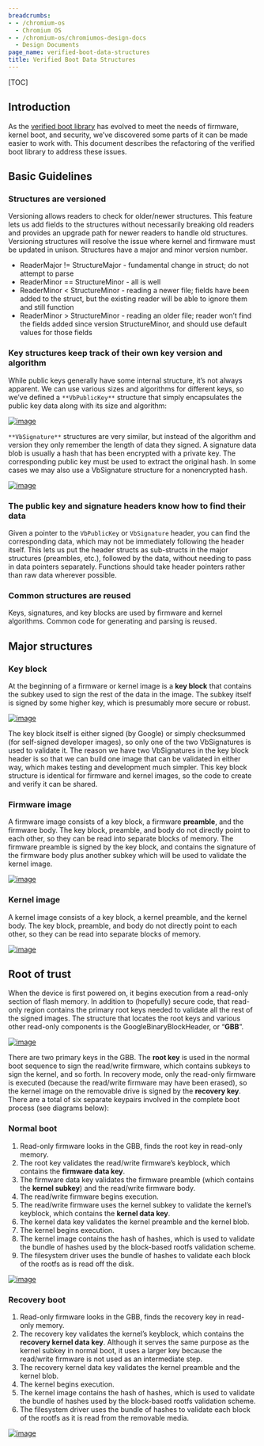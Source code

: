 ```yaml
---
breadcrumbs:
- - /chromium-os
  - Chromium OS
- - /chromium-os/chromiumos-design-docs
  - Design Documents
page_name: verified-boot-data-structures
title: Verified Boot Data Structures
---
```


[TOC]

## Introduction

As the [verified boot
library](https://chromium.googlesource.com/chromiumos/platform/vboot_reference/)
has evolved to meet the needs of firmware, kernel boot, and security, we’ve
discovered some parts of it can be made easier to work with. This document
describes the refactoring of the verified boot library to address these issues.

## Basic Guidelines

### Structures are versioned

Versioning allows readers to check for older/newer structures.
This feature lets us add fields to the structures without necessarily breaking
old readers and provides an upgrade path for newer readers to handle old
structures. Versioning structures will resolve the issue where kernel and
firmware must be updated in unison.
Structures have a major and minor version number.

*   ReaderMajor != StructureMajor - fundamental change in struct; do not
            attempt to parse
*   ReaderMinor == StructureMinor - all is well
*   ReaderMinor &lt; StructureMinor - reading a newer file; fields have
            been added to the struct, but the existing reader will be able to
            ignore them and still function
*   ReaderMinor &gt; StructureMinor - reading an older file; reader
            won’t find the fields added since version StructureMinor, and should
            use default values for those fields

### Key structures keep track of their own key version and algorithm

While public keys generally have some internal structure, it’s not always
apparent. We can use various sizes and algorithms for different keys, so we’ve
defined a `**VbPublicKey**` structure that simply encapsulates the public key
data along with its size and algorithm:

[<img alt="image"
src="/chromium-os/chromiumos-design-docs/verified-boot-data-structures/vbpublickey.png">](/chromium-os/chromiumos-design-docs/verified-boot-data-structures/vbpublickey.png)

`**VbSignature**` structures are very similar, but instead of the algorithm and
version they only remember the length of data they signed. A signature data blob
is usually a hash that has been encrypted with a private key. The corresponding
public key must be used to extract the original hash. In some cases we may also
use a VbSignature structure for a nonencrypted hash.

[<img alt="image"
src="/chromium-os/chromiumos-design-docs/verified-boot-data-structures/vbsignature.png">](/chromium-os/chromiumos-design-docs/verified-boot-data-structures/vbsignature.png)

### The public key and signature headers know how to find their data

Given a pointer to the `VbPublicKey` or `VbSignature` header, you can find the
corresponding data, which may not be immediately following the header itself.
This lets us put the header structs as sub-structs in the major structures
(preambles, etc.), followed by the data, without needing to pass in data
pointers separately.
Functions should take header pointers rather than raw data wherever possible.

### Common structures are reused

Keys, signatures, and key blocks are used by firmware and kernel algorithms.
Common code for generating and parsing is reused.

## Major structures

### Key block

At the beginning of a firmware or kernel image is a **key block** that contains
the subkey used to sign the rest of the data in the image. The subkey itself is
signed by some higher key, which is presumably more secure or robust.

[<img alt="image"
src="/chromium-os/chromiumos-design-docs/verified-boot-data-structures/keyblock.png">](/chromium-os/chromiumos-design-docs/verified-boot-data-structures/keyblock.png)

The key block itself is either signed (by Google) or simply checksummed (for
self-signed developer images), so only one of the two VbSignatures is used to
validate it. The reason we have two VbSignatures in the key block header is so
that we can build one image that can be validated in either way, which makes
testing and development much simpler.
This key block structure is identical for firmware and kernel images, so the
code to create and verify it can be shared.

### Firmware image

A firmware image consists of a key block, a firmware **preamble**, and the
firmware body. The key block, preamble, and body do not directly point to each
other, so they can be read into separate blocks of memory. The firmware preamble
is signed by the key block, and contains the signature of the firmware body plus
another subkey which will be used to validate the kernel image.

[<img alt="image"
src="/chromium-os/chromiumos-design-docs/verified-boot-data-structures/firmware.png">](/chromium-os/chromiumos-design-docs/verified-boot-data-structures/firmware.png)

### Kernel image

A kernel image consists of a key block, a kernel preamble, and the kernel body.
The key block, preamble, and body do not directly point to each other, so they
can be read into separate blocks of memory.

[<img alt="image"
src="/chromium-os/chromiumos-design-docs/verified-boot-data-structures/kernel.png">](/chromium-os/chromiumos-design-docs/verified-boot-data-structures/kernel.png)

## Root of trust

When the device is first powered on, it begins execution from a read-only
section of flash memory. In addition to (hopefully) secure code, that read-only
region contains the primary root keys needed to validate all the rest of the
signed images. The structure that locates the root keys and various other
read-only components is the GoogleBinaryBlockHeader, or “**GBB**”.

[<img alt="image"
src="/chromium-os/chromiumos-design-docs/verified-boot-data-structures/readonly.png">](/chromium-os/chromiumos-design-docs/verified-boot-data-structures/readonly.png)

There are two primary keys in the GBB. The **root key** is used in the normal
boot sequence to sign the read/write firmware, which contains subkeys to sign
the kernel, and so forth. In recovery mode, only the read-only firmware is
executed (because the read/write firmware may have been erased), so the kernel
image on the removable drive is signed by the **recovery key**.
There are a total of six separate keypairs involved in the complete boot process
(see diagrams below):

### Normal boot

1.  Read-only firmware looks in the GBB, finds the root key in read-only
            memory.
2.  The root key validates the read/write firmware’s keyblock, which
            contains the **firmware data key**.
3.  The firmware data key validates the firmware preamble (which
            contains the **kernel subkey**) and the read/write firmware body.
4.  The read/write firmware begins execution.
5.  The read/write firmware uses the kernel subkey to validate the
            kernel’s keyblock, which contains the **kernel data key**.
6.  The kernel data key validates the kernel preamble and the kernel
            blob.
7.  The kernel begins execution.
8.  The kernel image contains the hash of hashes, which is used to
            validate the bundle of hashes used by the block-based rootfs
            validation scheme.
9.  The filesystem driver uses the bundle of hashes to validate each
            block of the rootfs as is read off the disk.

[<img alt="image"
src="/chromium-os/chromiumos-design-docs/verified-boot-data-structures/VerifiedBootDataStructures.png">](/chromium-os/chromiumos-design-docs/verified-boot-data-structures/VerifiedBootDataStructures.png)

### Recovery boot

1.  Read-only firmware looks in the GBB, finds the recovery key in
            read-only memory.
2.  The recovery key validates the kernel’s keyblock, which contains the
            **recovery kernel data key**. Although it serves the same purpose as
            the kernel subkey in normal boot, it uses a larger key because the
            read/write firmware is not used as an intermediate step.
3.  The recovery kernel data key validates the kernel preamble and the
            kernel blob.
4.  The kernel begins execution.
5.  The kernel image contains the hash of hashes, which is used to
            validate the bundle of hashes used by the block-based rootfs
            validation scheme.
6.  The filesystem driver uses the bundle of hashes to validate each
            block of the rootfs as it is read from the removable media.

[<img alt="image"
src="/chromium-os/chromiumos-design-docs/verified-boot-data-structures/recovery.png">](/chromium-os/chromiumos-design-docs/verified-boot-data-structures/recovery.png)
